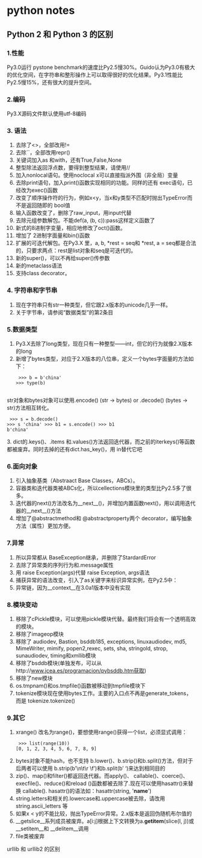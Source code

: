 # python notes

## Python 2 和 Python 3 的区别
### 1.性能 
Py3.0运行 pystone benchmark的速度比Py2.5慢30%。Guido认为Py3.0有极大的优化空间，在字符串和整形操作上可以取得很好的优化结果。Py3.1性能比Py2.5慢15%，还有很大的提升空间。 

### 2.编码 
Py3.X源码文件默认使用utf-8编码
   
### 3. 语法 
1.  去除了<>，全部改用!= 
2.  去除``，全部改用repr() 
3.  关键词加入as 和with，还有True,False,None 
4.  整型除法返回浮点数，要得到整型结果，请使用// 
5.  加入nonlocal语句。使用noclocal x可以直接指派外围（非全局）变量 
6.  去除print语句，加入print()函数实现相同的功能。同样的还有 exec语句，已经改为exec()函数 
7.  改变了顺序操作符的行为，例如x<y，当x和y类型不匹配时抛出TypeError而不是返回随即的 bool值  
8.  输入函数改变了，删除了raw_input，用input代替
9.  去除元组参数解包。不能def(a, (b, c)):pass这样定义函数了 
10.  新式的8进制字变量，相应地修改了oct()函数。 
11.  增加了 2进制字面量和bin()函数 
12.  扩展的可迭代解包。在Py3.X 里，a, b, *rest = seq和 *rest, a = seq都是合法的，只要求两点：rest是list对象和seq是可迭代的。 
13.  新的super()，可以不再给super()传参数
14.  新的metaclass语法
15.  支持class decorator。

### 4. 字符串和字节串 
1.  现在字符串只有str一种类型，但它跟2.x版本的unicode几乎一样。
2.  关于字节串，请参阅“数据类型”的第2条目

### 5.数据类型 
1.  Py3.X去除了long类型，现在只有一种整型——int，但它的行为就像2.X版本的long 
2.  新增了bytes类型，对应于2.X版本的八位串，定义一个bytes字面量的方法如下： 
    <pre><code> >>> b = b'china' 
    >>> type(b) 
    <type 'bytes'> </code></pre>
str对象和bytes对象可以使用.encode() (str -> bytes) or .decode() (bytes -> str)方法相互转化。 
    <pre><code> >>> s = b.decode() 
    >>> s 
    'china' 
    >>> b1 = s.encode() 
    >>> b1 
    b'china' </code></pre>
3.  dict的.keys()、.items 和.values()方法返回迭代器，而之前的iterkeys()等函数都被废弃。同时去掉的还有dict.has_key()，用 in替代它吧 

### 6.面向对象 
1.  引入抽象基类（Abstraact Base Classes，ABCs）。 
2.  容器类和迭代器类被ABCs化，所以cellections模块里的类型比Py2.5多了很多。
3.  迭代器的next()方法改名为__next__()，并增加内置函数next()，用以调用迭代器的__next__()方法 
4.  增加了@abstractmethod和 @abstractproperty两个 decorator，编写抽象方法（属性）更加方便。 

### 7.异常 
1.  所以异常都从 BaseException继承，并删除了StardardError 
2.  去除了异常类的序列行为和.message属性 
3.  用 raise Exception(args)代替 raise Exception, args语法 
4.  捕获异常的语法改变，引入了as关键字来标识异常实例，在Py2.5中： 
5.  异常链，因为__context__在3.0a1版本中没有实现 

### 8.模块变动 
1.  移除了cPickle模块，可以使用pickle模块代替。最终我们将会有一个透明高效的模块。 
2.  移除了imageop模块 
3.  移除了 audiodev, Bastion, bsddb185, exceptions, linuxaudiodev, md5, MimeWriter, mimify, popen2,rexec, sets, sha, stringold, strop, sunaudiodev, timing和xmllib模块 
4.  移除了bsddb模块(单独发布，可以从http://www.jcea.es/programacion/pybsddb.htm获取) 
5.  移除了new模块 
6.  os.tmpnam()和os.tmpfile()函数被移动到tmpfile模块下 
7.  tokenize模块现在使用bytes工作。主要的入口点不再是generate_tokens，而是 tokenize.tokenize() 

### 9.其它 
1.  xrange() 改名为range()，要想使用range()获得一个list，必须显式调用： 
    <pre><code> >>> list(range(10)) 
    [0, 1, 2, 3, 4, 5, 6, 7, 8, 9] </code></pre>
2.  bytes对象不能hash，也不支持 b.lower()、b.strip()和b.split()方法，但对于后两者可以使用 b.strip(b’\n\t\r \f’)和b.split(b’ ‘)来达到相同目的 
3.  zip()、map()和filter()都返回迭代器。而apply()、 callable()、coerce()、 execfile()、reduce()和reload 
()函数都被去除了.现在可以使用hasattr()来替换 callable(). hasattr()的语法如：hasattr(string, '__name__')
4.  string.letters和相关的.lowercase和.uppercase被去除，请改用string.ascii_letters 等 
5.  如果x < y的不能比较，抛出TypeError异常。2.x版本是返回伪随机布尔值的 
6.  __getslice__系列成员被废弃。a[i:j]根据上下文转换为a.__getitem__(slice(I, j))或 __setitem__和 
__delitem__调用 
7.  file类被废弃

urllib 和 urllib2 的区别
